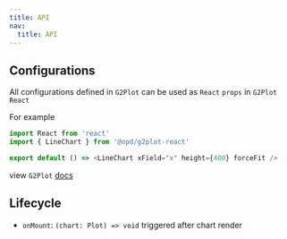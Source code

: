 ```yaml
---
title: API
nav:
  title: API
---
```


## Configurations

All configurations defined in `G2Plot` can be used as `React` `props` in `G2Plot React`

For example

```ts
import React from 'react'
import { LineChart } from '@opd/g2plot-react'

export default () => <LineChart xField="x" height={400} forceFit />
```

view `G2Plot` [docs](https://g2plot.antv.vision/en/docs/manual/introduction)

## Lifecycle

- `onMount`: `(chart: Plot) => void`
  triggered after chart render
